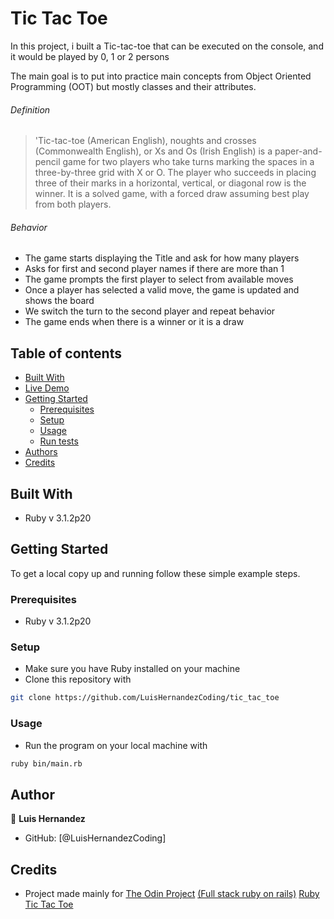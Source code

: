 # Tic Tac Toe

In this project, i built a Tic-tac-toe that can be executed on the console, and it would be played by 0, 1 or 2 persons

The main goal is to put into practice main concepts from Object Oriented Programming (OOT) but mostly classes and their attributes.

###### Definition

> 'Tic-tac-toe (American English), noughts and crosses (Commonwealth English), or Xs and Os (Irish English) is a paper-and-pencil game for two players who take turns marking the spaces in a three-by-three grid with X or O. The player who succeeds in placing three of their marks in a horizontal, vertical, or diagonal row is the winner. It is a solved game, with a forced draw assuming best play from both players.

###### Behavior

- The game starts displaying the Title and ask for how many players
- Asks for first and second player names if there are more than 1
- The game prompts the first player to select from available moves
- Once a player has selected a valid move, the game is updated and shows the board
- We switch the turn to the second player and repeat behavior
- The game ends when there is a winner or it is a draw

## Table of contents
- [Built With](#built-with)
- [Live Demo](#live-demo)
- [Getting Started](#getting-started)
  - [Prerequisites](#prerequisites)
  - [Setup](#setup)
  - [Usage](#usage)
  - [Run tests](#run-tests)
- [Authors](#authors)
- [Credits](#credits)

## Built With

- Ruby v 3.1.2p20

## Getting Started

To get a local copy up and running follow these simple example steps.

### Prerequisites

- Ruby v 3.1.2p20

### Setup

- Make sure you have Ruby installed on your machine
- Clone this repository with
```bash
git clone https://github.com/LuisHernandezCoding/tic_tac_toe
```

### Usage

- Run the program on your local machine with 

```bash
ruby bin/main.rb
```

## Author

👤 **Luis Hernandez**

- GitHub: [@LuisHernandezCoding]

## Credits

- Project made mainly for 
[The Odin Project](https://www.theodinproject.com)
[(Full stack ruby on rails)](https://www.theodinproject.com/paths/full-stack-ruby-on-rails/courses/ruby)
[Ruby Tic Tac Toe](https://www.theodinproject.com/lessons/ruby-tic-tac-toe)
